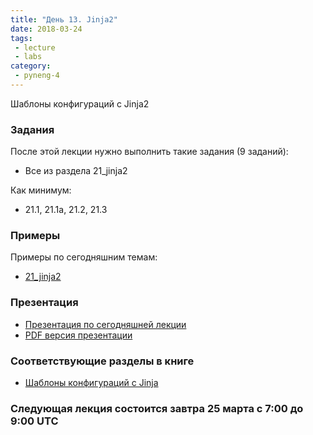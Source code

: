 ```yaml
---
title: "День 13. Jinja2"
date: 2018-03-24
tags:
 - lecture
 - labs
category:
 - pyneng-4
---
```


Шаблоны конфигураций с Jinja2

### Задания

После этой лекции нужно выполнить такие задания (9 заданий):

* Все из раздела 21_jinja2

Как минимум:

* 21.1, 21.1a, 21.2, 21.3


### Примеры

Примеры по сегодняшним темам:

* [21_jinja2](https://github.com/pyneng/pyneng-online-jan-apr-2018/tree/master/examples/21_jinja2)

### Презентация

* [Презентация по сегодняшней лекции](https://gitpitch.com/natenka/pyneng-slides/py3-jinja2)
* [PDF версия презентации](https://github.com/pyneng/pyneng-online-jan-apr-2018/raw/master/presentations/21_jinja2.pdf)


### Соответствующие разделы в книге

* [Шаблоны конфигураций с Jinja](https://natenka.gitbooks.io/pyneng/content/book/21_jinja2/)


### Следующая лекция состоится завтра 25 марта с 7:00 до 9:00 UTC

